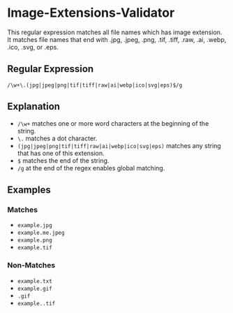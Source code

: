 # Image-Extensions-Validator
This regular expression matches all file names which has image extension. It matches file names that end with .jpg, .jpeg, .png, .tif, .tiff, .raw, .ai, .webp, .ico, .svg, or .eps.

## Regular Expression
`/\w+\.(jpg|jpeg|png|tif|tiff|raw|ai|webp|ico|svg|eps)$/g`

## Explanation
- `/\w+` matches one or more word characters at the beginning of the string.
- `\.` matches a dot character.
- `(jpg|jpeg|png|tif|tiff|raw|ai|webp|ico|svg|eps)` matches any string that has one of this extension.
- `$` matches the end of the string.
- `/g` at the end of the regex enables global matching.

## Examples
### Matches
- `example.jpg`
- `example.me.jpeg`
- `example.png`
- `example.tif`

### Non-Matches
- `example.txt`
- `example.gif`
- `.gif`
- `example..tif`
